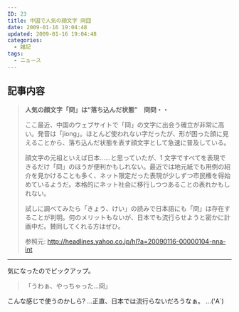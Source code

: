```yaml
---
ID: 23
title: 中国で人気の顔文字 冏囧
date: 2009-01-16 19:04:48
updated: 2009-01-16 19:04:48
categories:
  - 雑記
tags:
  - ニュース
---
```


## 記事内容

<!-- textlint-disable -->

> **人気の顔文字「冏」は“落ち込んだ状態”　冏冏・・**
>
> ここ最近、中国のウェブサイトで「冏」の文字に出会う確立が非常に高い。発音は「jiong」。ほとんど使われない字だったが、形が困った顔に見えることから、落ち込んだ状態を表す顔文字として急速に普及している。
>
> 顔文字の元祖といえば日本……と思っていたが、1 文字ですべてを表現できるだけ「冏」のほうが便利かもしれない。最近では地元紙でも用例の紹介を見かけることも多く、ネット限定だった表現が少しずつ市民権を得始めているようだ。本格的にネット社会に移行しつつあることの表れかもしれない。
>
> 試しに調べてみたら「きょう、けい」の読みで日本語にも「冏」は存在することが判明。何のメリットもないが、日本でも流行らせようと密かに計画中だ。賛同してくれる方はぜひ。
>
> 参照元: http://headlines.yahoo.co.jp/hl?a=20090116-00000104-nna-int

---

気になったのでピックアップ。

> 「うわぁ、やっちゃった…冏」

こんな感じで使うのかしら?
…正直、日本では流行らないだろうなぁ。
…('A`)

<!-- textlint-enable -->
